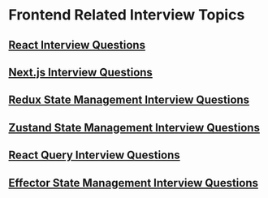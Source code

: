 # Frontend Related Interview Topics

## [React Interview Questions](react/README.md)

## [Next.js Interview Questions](nextjs/README.md)

## [Redux State Management Interview Questions](redux/README.md)

## [Zustand State Management Interview Questions](zustand/README.md)

## [React Query Interview Questions](react-query/README.md)

## [Effector State Management Interview Questions](effector/README.md)
